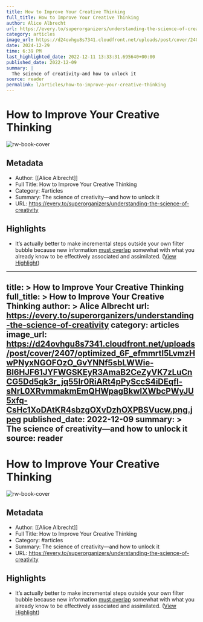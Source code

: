 ```yaml
---
title: How to Improve Your Creative Thinking
full_title: How to Improve Your Creative Thinking
author: Alice Albrecht
url: https://every.to/superorganizers/understanding-the-science-of-creativity
category: articles
image_url: https://d24ovhgu8s7341.cloudfront.net/uploads/post/cover/2407/optimized_6F_efmmrtI5LvmzHwPNyxNGOFOzO_GvYNNf5sbLWWie-BI6HJF61JYFWGSKEyR3AmaB2CeZyVK7zLuCnCG5Dd5qk3r_jq55Ir0RiARt4pPySccS4iDEqfl-sNrL0XRvmmakmEmQHWpagBkwlXWbcPWyJU5xfq-CsHc1XoDAtKR4sbzgOXvDzhOXPBSVucw.png.jpeg
date: 2024-12-29
time: 6:39 PM
last_highlighted_date: 2022-12-11 13:33:31.695640+00:00
published_date: 2022-12-09
summary: |
  The science of creativity—and how to unlock it
source: reader
permalink: l/articles/how-to-improve-your-creative-thinking
---
```

# How to Improve Your Creative Thinking

![rw-book-cover](https://d24ovhgu8s7341.cloudfront.net/uploads/post/cover/2407/optimized_6F_efmmrtI5LvmzHwPNyxNGOFOzO_GvYNNf5sbLWWie-BI6HJF61JYFWGSKEyR3AmaB2CeZyVK7zLuCnCG5Dd5qk3r_jq55Ir0RiARt4pPySccS4iDEqfl-sNrL0XRvmmakmEmQHWpagBkwlXWbcPWyJU5xfq-CsHc1XoDAtKR4sbzgOXvDzhOXPBSVucw.png.jpeg)

## Metadata
- Author: [[Alice Albrecht]]
- Full Title: How to Improve Your Creative Thinking
- Category: #articles
- Summary: The science of creativity—and how to unlock it
- URL: https://every.to/superorganizers/understanding-the-science-of-creativity

## Highlights
- It’s actually better to make incremental steps outside your own filter bubble because new information [must overlap](https://www.ncbi.nlm.nih.gov/pmc/articles/PMC6870350/) somewhat with what you already know to be effectively associated and assimilated. ([View Highlight](https://read.readwise.io/read/01gm0p8290s5kzkp6dzx9gcchh))


---
title: >
  How to Improve Your Creative Thinking
full_title: >
  How to Improve Your Creative Thinking
author: >
  Alice Albrecht
url: https://every.to/superorganizers/understanding-the-science-of-creativity
category: articles
image_url: https://d24ovhgu8s7341.cloudfront.net/uploads/post/cover/2407/optimized_6F_efmmrtI5LvmzHwPNyxNGOFOzO_GvYNNf5sbLWWie-BI6HJF61JYFWGSKEyR3AmaB2CeZyVK7zLuCnCG5Dd5qk3r_jq55Ir0RiARt4pPySccS4iDEqfl-sNrL0XRvmmakmEmQHWpagBkwlXWbcPWyJU5xfq-CsHc1XoDAtKR4sbzgOXvDzhOXPBSVucw.png.jpeg
published_date: 2022-12-09
summary: >
  The science of creativity—and how to unlock it
source: reader
---
# How to Improve Your Creative Thinking

![rw-book-cover](https://d24ovhgu8s7341.cloudfront.net/uploads/post/cover/2407/optimized_6F_efmmrtI5LvmzHwPNyxNGOFOzO_GvYNNf5sbLWWie-BI6HJF61JYFWGSKEyR3AmaB2CeZyVK7zLuCnCG5Dd5qk3r_jq55Ir0RiARt4pPySccS4iDEqfl-sNrL0XRvmmakmEmQHWpagBkwlXWbcPWyJU5xfq-CsHc1XoDAtKR4sbzgOXvDzhOXPBSVucw.png.jpeg)

## Metadata
- Author: [[Alice Albrecht]]
- Full Title: How to Improve Your Creative Thinking
- Category: #articles
- Summary: The science of creativity—and how to unlock it
- URL: https://every.to/superorganizers/understanding-the-science-of-creativity

## Highlights
- It’s actually better to make incremental steps outside your own filter bubble because new information [must overlap](https://www.ncbi.nlm.nih.gov/pmc/articles/PMC6870350/) somewhat with what you already know to be effectively associated and assimilated. ([View Highlight](https://read.readwise.io/read/01gm0p8290s5kzkp6dzx9gcchh))


